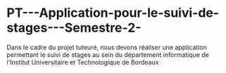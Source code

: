 # PT---Application-pour-le-suivi-de-stages---Semestre-2-
Dans le cadre du projet tuteuré, nous devons réaliser une application permettant le suivi de stages au sein du département informatique de l'Institut Universitaire et Technologique de Bordeaux
